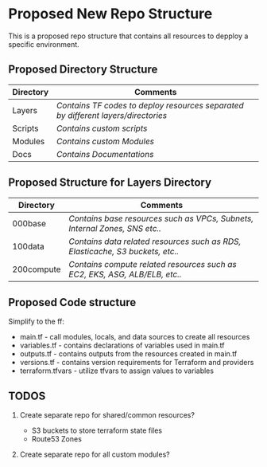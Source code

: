 # Proposed New Repo Structure

This is a proposed repo structure that contains all resources to depploy a specific environment.

## Proposed Directory Structure

Directory | Comments | 
---       |---       |
Layers    | *Contains TF codes to deploy resources separated by different layers/directories* |
Scripts   | *Contains custom scripts* |
Modules   | *Contains custom Modules* |
Docs      | *Contains Documentations* |


## Proposed Structure for Layers Directory

Directory | Comments | 
---       |---       |
000base | *Contains base resources such as VPCs, Subnets, Internal Zones, SNS etc..* |
100data | *Contains data related resources such as RDS, Elasticache, S3 buckets, etc..* |
200compute | *Contains compute related resources such as EC2, EKS, ASG, ALB/ELB, etc..* |

## Proposed Code structure

Simplify to the ff:

- main.tf - call modules, locals, and data sources to create all resources
- variables.tf - contains declarations of variables used in main.tf
- outputs.tf - contains outputs from the resources created in main.tf
- versions.tf - contains version requirements for Terraform and providers
- terraform.tfvars - utilize tfvars to assign values to variables

## TODOS

1. Create separate repo for shared/common resources?
    - S3 buckets to store terraform state files
    - Route53 Zones
    
2. Create separate repo for all custom modules?